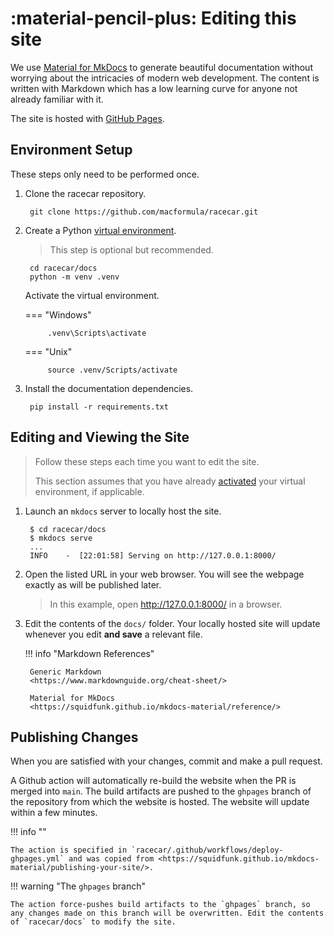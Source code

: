 # :material-pencil-plus: Editing this site

We use [Material for MkDocs](https://squidfunk.github.io/mkdocs-material/) to generate beautiful documentation without worrying about the intricacies of modern web development. The content is written with Markdown which has a low learning curve for anyone not already familiar with it.

The site is hosted with [GitHub Pages](https://docs.github.com/en/pages/quickstart).

## Environment Setup

These steps only need to be performed once.

1. Clone the racecar repository.

        git clone https://github.com/macformula/racecar.git

1. Create a Python [virtual environment](https://docs.python.org/3/library/venv.html).

    > This step is optional but recommended.

        cd racecar/docs
        python -m venv .venv

    Activate the virtual environment.<a name="activate_venv"></a>

    === "Windows"

            .venv\Scripts\activate

    === "Unix"

            source .venv/Scripts/activate

1. Install the documentation dependencies.

        pip install -r requirements.txt

## Editing and Viewing the Site

> Follow these steps each time you want to edit the site.
>
> This section assumes that you have already [activated](#activate_venv) your virtual environment, if applicable.

1. Launch an `mkdocs` server to locally host the site.

        $ cd racecar/docs
        $ mkdocs serve
        ...
        INFO    -  [22:01:58] Serving on http://127.0.0.1:8000/

2. Open the listed URL in your web browser. You will see the webpage exactly as will be published later.

    > In this example, open <http://127.0.0.1:8000/> in a browser.

3. Edit the contents of the `docs/` folder. Your locally hosted site will update whenever you edit __and save__ a relevant file.

    !!! info "Markdown References"

        Generic Markdown
        <https://www.markdownguide.org/cheat-sheet/>
        
        Material for MkDocs
        <https://squidfunk.github.io/mkdocs-material/reference/>

## Publishing Changes

When you are satisfied with your changes, commit and make a pull request.

A Github action will automatically re-build the website when the PR is merged into `main`. The build artifacts are pushed to the `ghpages` branch of the repository from which the website is hosted. The website will update within a few minutes.

!!! info ""

    The action is specified in `racecar/.github/workflows/deploy-ghpages.yml` and was copied from <https://squidfunk.github.io/mkdocs-material/publishing-your-site/>.

!!! warning "The `ghpages` branch"

    The action force-pushes build artifacts to the `ghpages` branch, so any changes made on this branch will be overwritten. Edit the contents of `racecar/docs` to modify the site.
